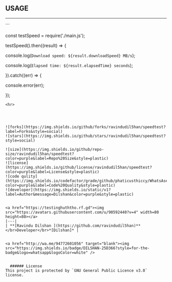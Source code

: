 ## USAGE
<hr>
```

const testSpeed = require('./main.js');

testSpeed().then((result) => {

  console.log(`Download speed: ${result.downloadSpeed} MB/s`);

  console.log(`Elapsed time: ${result.elapsedTime} seconds`);

}).catch((err) => {

  console.error(err);

});
```
<hr>




![forks](https://img.shields.io/github/forks/ravindudil5han/speedtest?label=Forks&style=social)
![stars](https://img.shields.io/github/stars/ravindudil5han/speedtest?style=social)

![size](https://img.shields.io/github/repo-size/ravindudil5han/speedtest?color=purple&label=Repo%20Size&style=plastic)
![license](https://img.shields.io/github/license/ravindudil5han/speedtest?color=purple&label=License&style=plastic)
![code qulity](https://img.shields.io/codefactor/grade/github/phaticusthiccy/WhatsAsenaDuplicated?color=purple&label=Code%20Quality&style=plastic)
![developer](https://img.shields.io/static/v1?label=Author&message=Dilshan&color=purple&style=plastic)


<a href="https://testinghuththo.rf.gd"><img src="https://avatars.githubusercontent.com/u/90592440?v=4" width=80 height=80></a>
|---|
| **[Ravindu Dilshan ](https://github.com/ravindudil5han)**</br>Developer</br>*[Dilshan]* |


<a href="http://wa.me/94772601056" target="blank"><img src="https://img.shields.io/badge/DILSHAN-25D366?style=for-the-badge&logo=whatsapp&logoColor=white" />


  ###### License
This project is protected by `GNU General Public Licence v3.0` license.
